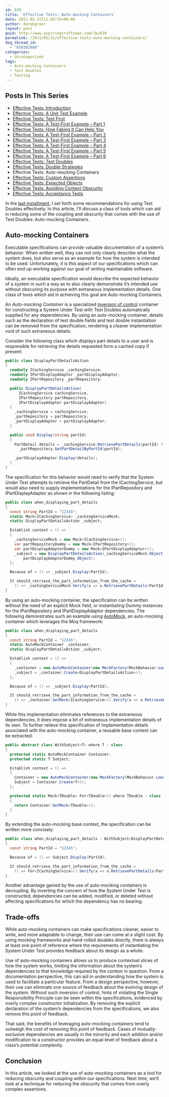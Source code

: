 ```yaml
---
id: 639
title: 'Effective Tests: Auto-mocking Containers'
date: 2011-05-31T11:59:55+00:00
author: derekgreer
layout: post
guid: http://www.aspiringcraftsman.com/?p=639
permalink: /2011/05/31/effective-tests-auto-mocking-containers/
dsq_thread_id:
  - "650382868"
categories:
  - Uncategorized
tags:
  - Auto-mocking Containers
  - Test Doubles
  - Testing
---
```


## Posts In This Series

<div>
  <ul>
    <li>
      <a href="/2011/03/07/effective-tests-introduction/">Effective Tests: Introduction</a>
    </li>
    <li>
      <a href="/2011/03/14/effective-tests-a-unit-test-example/">Effective Tests: A Unit Test Example</a>
    </li>
    <li>
      <a href="/2011/03/21/effective-tests-test-first/">Effective Tests: Test First</a>
    </li>
    <li>
      <a href="/2011/03/28/effective-tests-a-test-first-example-part-1/">Effective Tests: A Test-First Example – Part 1</a>
    </li>
    <li>
      <a href="/2011/03/29/effective-tests-how-faking-it-can-help-you/">Effective Tests: How Faking It Can Help You</a>
    </li>
    <li>
      <a href="/2011/04/04/effective-tests-a-test-first-example-part-2/">Effective Tests: A Test-First Example – Part 2</a>
    </li>
    <li>
      <a href="/2011/04/11/effective-tests-a-test-first-example-part-3/">Effective Tests: A Test-First Example – Part 3</a>
    </li>
    <li>
      <a href="/2011/04/24/effective-tests-a-test-first-example-part-4/">Effective Tests: A Test-First Example – Part 4</a>
    </li>
    <li>
      <a href="/2011/05/01/effective-tests-a-test-first-example-part-5/">Effective Tests: A Test-First Example – Part 5</a>
    </li>
    <li>
      <a href="/2011/05/12/effective-tests-a-test-first-example-part-6/">Effective Tests: A Test-First Example – Part 6</a>
    </li>
    <li>
      <a href="/2011/05/15/effective-tests-test-doubles/">Effective Tests: Test Doubles</a>
    </li>
    <li>
      <a href="/2011/05/26/effective-tests-double-strategies/">Effective Tests: Double Strategies</a>
    </li>
    <li>
      Effective Tests: Auto-mocking Containers
    </li>
    <li>
      <a href="/2011/06/11/effective-tests-custom-assertions/">Effective Tests: Custom Assertions</a>
    </li>
    <li>
      <a href="/2011/06/24/effective-tests-expected-objects/">Effective Tests: Expected Objects</a>
    </li>
    <li>
      <a href="/2011/07/19/effective-tests-avoiding-context-obscurity/">Effective Tests: Avoiding Context Obscurity</a>
    </li>
    <li>
      <a href="/2011/09/05/effective-tests-acceptance-tests/">Effective Tests: Acceptance Tests</a>
    </li>
  </ul>
</div>

In the [last installment](/2011/05/26/effective-tests-double-strategies/), I set forth some recommendations for using Test Doubles effectively. In this article, I’ll discuss a class of tools which can aid in reducing some of the coupling and obscurity that comes with the use of Test Doubles: Auto-mocking Containers.

## Auto-mocking Containers

Executable specifications can provide valuable documentation of a system’s behavior. When written well, they can not only clearly describe what the system does, but also serve as an example for how the system is intended to be used. Unfortunately, it is this aspect of our specifications which can often end up working against our goal of writing maintainable software.

Ideally, an executable specification would describe the expected behavior of a system in such a way as to also clearly demonstrate it’s intended use without obscuring its purpose with extraneous implementation details. One class of tools which aid in achieving this goal are Auto-mocking Containers.

An _Auto-mocking Container_ is a specialized [inversion of control](http://en.wikipedia.org/wiki/Inversion_of_control) container for constructing a System Under Test with Test Doubles automatically supplied for any dependencies. By using an auto-mocking container, details such as the declaration of test double fields and test double instantiation can be removed from the specification, rendering a cleaner implementation void of such extraneous details.

Consider the following class which displays part details to a user and is responsible for retrieving the details requested form a cached copy if present:

```csharp
public class DisplayPartDetailsAction
{
  readonly ICachingService _cachingService;
  readonly IPartDisplayAdaptor _partDisplayAdaptor;
  readonly IPartRepository _partRepository;

  public DisplayPartDetailsAction(
      ICachingService cachingService,
      IPartRepository partRepository,
      IPartDisplayAdaptor partDisplayAdaptor)
  {
    _cachingService = cachingService;
    _partRepository = partRepository;
    _partDisplayAdaptor = partDisplayAdaptor;
  }

  public void Display(string partId)
  {
    PartDetail details = _cachingService.RetrievePartDetails(partId) ??
      _partRepository.GetPartDetailByPartId(partId);

    _partDisplayAdaptor.Display(details);
  }
}
```

The specification for this behavior would need to verify that the System Under Test attempts to retrieve the PartDetail from the ICachingService, but would also need to supply implementations for the IPartRepository and IPartDisplayAdaptor as shown in the following listing:

```csharp
public class when_displaying_part_details
{
  const string PartId = "12345";
  static Mock<ICachingService> _cachingServiceMock;
  static DisplayPartDetailsAction _subject;

  Establish context = () =>
  {
    _cachingServiceMock = new Mock<ICachingService>();
    var partRepositoryDummy = new Mock<IPartRepository>();
    var partDisplayAdaptorDummy = new Mock<IPartDisplayAdaptor>();
    _subject = new DisplayPartDetailsAction(_cachingServiceMock.Object, partRepositoryDummy.Object,
        partDisplayAdaptorDummy.Object);
  };

  Because of = () => _subject.Display(PartId);

  It should_retrieve_the_part_information_from_the_cache =
    () => _cachingServiceMock.Verify(x => x.RetrievePartDetails(PartId), Times.Exactly(1));
}
```

By using an auto-mocking container, the specification can be written without the need of an explicit Mock field, or instantiating Dummy instances for the IPartRepository and IPartDisplayAdaptor dependencies. The following demonstrates such an example using [AutoMock](http://code.google.com/p/moq-contrib/wiki/Automocking), an auto-mocking container which leverages the Moq framework:

```csharp
public class when_displaying_part_details
{
  const string PartId = "12345";
  static AutoMockContainer _container;
  static DisplayPartDetailsAction _subject;

  Establish context = () =>
  {
    _container = new AutoMockContainer(new MockFactory(MockBehavior.Loose));
    _subject = _container.Create<DisplayPartDetailsAction>();
  };

  Because of = () => _subject.Display(PartId);

  It should_retrieve_the_part_information_from_the_cache =
    () => _container.GetMock<ICachingService>().Verify(x => x.RetrievePartDetails(PartId), Times.Exactly(1));
}
```

While this implementation eliminates references to the extraneous dependencies, it does impose a bit of extraneous implementation details of its own. To further relieve this specification of implementation details associated with the auto-mocking container, a reusable base context can be extracted:

```csharp
public abstract class WithSubject<T> where T : class
{
  protected static AutoMockContainer Container;
  protected static T Subject;

  Establish context = () =>
  {
    Container = new AutoMockContainer(new MockFactory(MockBehavior.Loose));
    Subject = Container.Create<T>();
  };

  protected static Mock<TDouble> For<TDouble>() where TDouble : class
  {
    return Container.GetMock<TDouble>();
  }
}
```


By extending the auto-mocking base context, the specification can be written more concisely:

```csharp
public class when_displaying_part_details : WithSubject<DisplayPartDetailsAction>
{
  const string PartId = "12345";

  Because of = () => Subject.Display(PartId);

  It should_retrieve_the_part_information_from_the_cache =
    () => For<ICachingService>().Verify(x => x.RetrievePartDetails(PartId), Times.Exactly(1));
}
```


Another advantage gained by the use of auto-mocking containers is decoupling. By inverting the concern of how the System Under Test is constructed, dependencies can be added, modified, or deleted without affecting specifications for which the dependency has no bearing.

## Trade-offs

While auto-mocking containers can make specifications cleaner, easier to write, and more adaptable to change, their use can come at a slight cost. By using mocking frameworks and hand-rolled doubles directly, there is always at least one point of reference where the requirements of instantiating the System Under Test provides feedback about its design as a whole.

Use of auto-mocking containers allows us to produce contextual slices of how the system works, limiting the information about the system’s dependencies to that knowledge required by the context in question. From a documentation perspective, this can aid in understanding how the system is used to facilitate a particular feature. From a design perspective, however, their use can eliminate one source of feedback about the evolving design of the system. Without such inversion of control, hints of violating the Single Responsibility Principle can be seen within the specifications, evidenced by overly complex constructor initialization. By removing the explicit declaration of the system’s dependencies from the specifications, we also remove this point of feedback.

That said, the benefits of leveraging auto-mocking containers tend to outweigh the cost of removing this point of feedback. Cases of mutually-exclusive dependencies are usually in the minority and each addition and/or modification to a constructor provides an equal level of feedback about a class&#8217;s potential complexity.

## Conclusion

In this article, we looked at the use of auto-mocking containers as a tool for reducing obscurity and coupling within our specifications. Next time, we’ll look at a technique for reducing the obscurity that comes from overly complex assertions.
